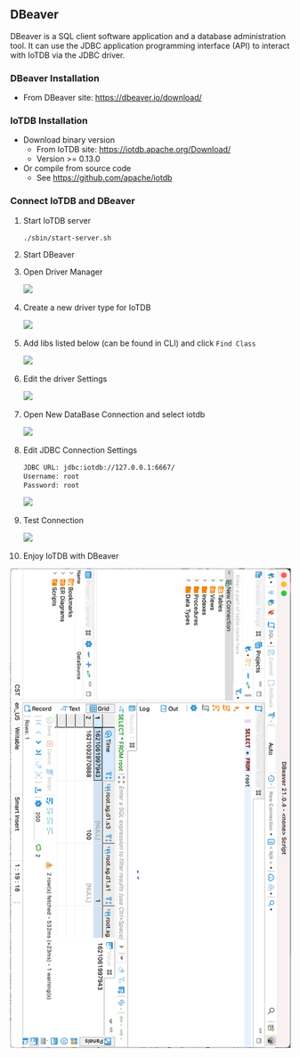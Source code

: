 <!--

    Licensed to the Apache Software Foundation (ASF) under one
    or more contributor license agreements.  See the NOTICE file
    distributed with this work for additional information
    regarding copyright ownership.  The ASF licenses this file
    to you under the Apache License, Version 2.0 (the
    "License"); you may not use this file except in compliance
    with the License.  You may obtain a copy of the License at
    
        http://www.apache.org/licenses/LICENSE-2.0
    
    Unless required by applicable law or agreed to in writing,
    software distributed under the License is distributed on an
    "AS IS" BASIS, WITHOUT WARRANTIES OR CONDITIONS OF ANY
    KIND, either express or implied.  See the License for the
    specific language governing permissions and limitations
    under the License.

-->

## DBeaver

DBeaver is a SQL client software application and a database administration tool. It can use the JDBC application programming interface (API) to interact with IoTDB via the JDBC driver. 

### DBeaver Installation

* From DBeaver site: https://dbeaver.io/download/

### IoTDB Installation

* Download binary version
  * From IoTDB site: https://iotdb.apache.org/Download/
  * Version >= 0.13.0
* Or compile from source code
  * See https://github.com/apache/iotdb

### Connect IoTDB and DBeaver

1. Start IoTDB server

   ```shell
   ./sbin/start-server.sh
   ``` 
2. Start DBeaver
3. Open Driver Manager

   ![](https://github.com/apache/iotdb-bin-resources/blob/main/docs/UserGuide/Ecosystem%20Integration/DBeaver/Screen%20Shot%202021-05-17%20at%2010.56.22%20AM.png?raw=true)

4. Create a new driver type for IoTDB

   ![](https://github.com/apache/iotdb-bin-resources/blob/main/docs/UserGuide/Ecosystem%20Integration/DBeaver/Screen%20Shot%202021-05-17%20at%2010.56.51%20AM.png?raw=true)

5. Add libs listed below (can be found in CLI) and click `Find Class`

   ![](https://github.com/apache/iotdb-bin-resources/blob/main/docs/UserGuide/Ecosystem%20Integration/DBeaver/Screen%20Shot%202021-05-17%20at%2011.00.57%20AM.png?raw=true)

6. Edit the driver Settings

   ![](https://github.com/apache/iotdb-bin-resources/blob/main/docs/UserGuide/Ecosystem%20Integration/DBeaver/Screen%20Shot%202021-05-17%20at%2011.03.03%20AM.png?raw=true)

7. Open New DataBase Connection and select iotdb

   ![](https://github.com/apache/iotdb-bin-resources/blob/main/docs/UserGuide/Ecosystem%20Integration/DBeaver/Screen%20Shot%202021-05-17%20at%2011.05.44%20AM.png?raw=true) 

8. Edit JDBC Connection Settings
   
   ```
   JDBC URL: jdbc:iotdb://127.0.0.1:6667/
   Username: root
   Password: root
   ```
   ![](https://github.com/apache/iotdb-bin-resources/blob/main/docs/UserGuide/Ecosystem%20Integration/DBeaver/Screen%20Shot%202021-05-17%20at%2011.07.09%20AM.png?raw=true)

9. Test Connection

   ![](https://github.com/apache/iotdb-bin-resources/blob/main/docs/UserGuide/Ecosystem%20Integration/DBeaver/Screen%20Shot%202021-05-17%20at%2011.07.31%20AM.png?raw=true)

10. Enjoy IoTDB with DBeaver

   ![](https://github.com/apache/iotdb-bin-resources/blob/main/docs/UserGuide/Ecosystem%20Integration/DBeaver/Screen%20Shot%202021-05-17%20at%2011.08.33%20AM.png?raw=true)



